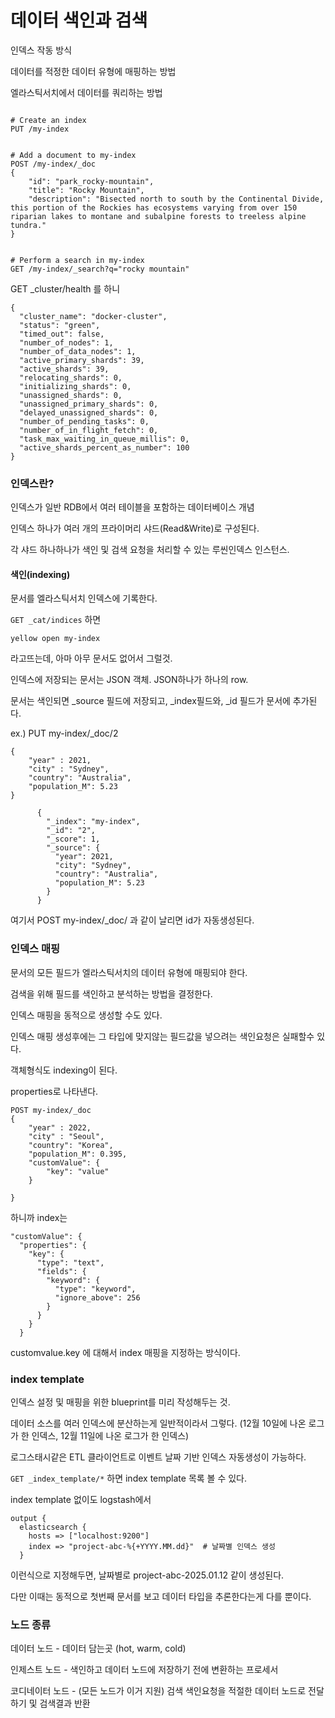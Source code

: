 # 데이터 색인과 검색

인덱스 작동 방식

데이터를 적정한 데이터 유형에 매핑하는 방법

엘라스틱서치에서 데이터를 쿼리하는 방법 



```

# Create an index
PUT /my-index


# Add a document to my-index
POST /my-index/_doc
{
    "id": "park_rocky-mountain",
    "title": "Rocky Mountain",
    "description": "Bisected north to south by the Continental Divide, this portion of the Rockies has ecosystems varying from over 150 riparian lakes to montane and subalpine forests to treeless alpine tundra."
}


# Perform a search in my-index
GET /my-index/_search?q="rocky mountain"
```

GET _cluster/health 를 하니

```
{
  "cluster_name": "docker-cluster",
  "status": "green",
  "timed_out": false,
  "number_of_nodes": 1,
  "number_of_data_nodes": 1,
  "active_primary_shards": 39,
  "active_shards": 39,
  "relocating_shards": 0,
  "initializing_shards": 0,
  "unassigned_shards": 0,
  "unassigned_primary_shards": 0,
  "delayed_unassigned_shards": 0,
  "number_of_pending_tasks": 0,
  "number_of_in_flight_fetch": 0,
  "task_max_waiting_in_queue_millis": 0,
  "active_shards_percent_as_number": 100
}
```

### 인덱스란?

인덱스가 일반 RDB에서 여러 테이블을 포함하는 데이터베이스 개념

인덱스 하나가 여러 개의 프라이머리 샤드(Read&Write)로 구성된다.

각 샤드 하나하나가 색인 및 검색 요청을 처리할 수 있는 루씬인덱스 인스턴스.

#### 색인(indexing)

문서를 엘라스틱서치 인덱스에 기록한다.

`GET _cat/indices` 하면

```
yellow open my-index
```

라고뜨는데, 아마 아무 문서도 없어서 그럴것.

인덱스에 저장되는 문서는 JSON 객체. JSON하나가 하나의 row. 

문서는 색인되면 _source 필드에 저장되고, _index필드와, _id 필드가 문서에 추가된다.

ex.) PUT my-index/_doc/2
```
{
    "year" : 2021,
    "city" : "Sydney",
    "country": "Australia",
    "population_M": 5.23
}
```


```
      {
        "_index": "my-index",
        "_id": "2",
        "_score": 1,
        "_source": {
          "year": 2021,
          "city": "Sydney",
          "country": "Australia",
          "population_M": 5.23
        }
      }
```

여기서 POST my-index/_doc/ 과 같이 날리면 id가 자동생성된다.

### 인덱스 매핑

문서의 모든 필드가 엘라스틱서치의 데이터 유형에 매핑되야 한다. 

검색을 위해 필드를 색인하고 분석하는 방법을 결정한다.

인덱스 매핑을 동적으로 생성할 수도 있다.

인덱스 매핑 생성후에는 그 타입에 맞지않는 필드값을 넣으려는 색인요청은 실패할수 있다.

객체형식도 indexing이 된다. 

properties로 나타낸다. 

```
POST my-index/_doc
{
    "year" : 2022,
    "city" : "Seoul",
    "country": "Korea",
    "population_M": 0.395,
    "customValue": {
        "key": "value"
    }

}
```

하니까 index는

```
"customValue": {
  "properties": {
    "key": {
      "type": "text",
      "fields": {
        "keyword": {
          "type": "keyword",
          "ignore_above": 256
        }
      }
    }
  }
```

customvalue.key 에 대해서 index 매핑을 지정하는 방식이다.

### index template 
인덱스 설정 및 매핑을 위한 blueprint를 미리 작성해두는 것. 

데이터 소스를 여러 인덱스에 분산하는게 일반적이라서 그렇다. (12월 10일에 나온 로그가 한 인덱스, 12월 11일에 나온 로그가 한 인덱스)

로그스태시같은 ETL 클라이언트로 이벤트 날짜 기반 인덱스 자동생성이 가능하다. 

`GET _index_template/*` 하면 index template 목록 볼 수 있다.

index template 없이도 logstash에서 

```
output {
  elasticsearch {
    hosts => ["localhost:9200"]
    index => "project-abc-%{+YYYY.MM.dd}"  # 날짜별 인덱스 생성
  }
```

이런식으로 지정해두면, 날짜별로 project-abc-2025.01.12 같이 생성된다. 

다만 이때는 동적으로 첫번째 문서를 보고 데이터 타입을 추론한다는게 다를 뿐이다. 

### 노드 종류 

데이터 노드 - 데이터 담는곳 (hot, warm, cold) 

인제스트 노드 - 색인하고 데이터 노드에 저장하기 전에 변환하는 프로세서 

코디네이터 노드 - (모든 노드가 이거 지원) 검색 색인요청을 적절한 데이터 노드로 전달하기 및 검색결과 반환




